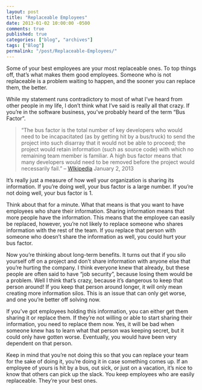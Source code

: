 ```yaml
---
layout: post
title: "Replaceable Employees"
date: 2013-01-02 10:00:00 -0500
comments: true
published: true
categories: ["blog", "archives"]
tags: ["Blog"]
permalink: "/post/Replaceable-Employees/"
---
```

<!-- more -->

<p>Some of your best employees are your most replaceable ones. To top things off, that’s what makes them good employees. Someone who is not replaceable is a problem waiting to happen, and the sooner you can replace them, the better.</p>  <p>While my statement runs contradictory to most of what I’ve heard from other people in my life, I don’t think what I’ve said is really all that crazy. If you’re in the software business, you’ve probably heard of the term “Bus Factor”.</p>  <blockquote>   <p>“The bus factor is the total number of key developers who would need to be incapacitated (as by getting hit by a bus/truck) to send the project into such disarray that it would not be able to proceed; the project would retain information (such as source code) with which no remaining team member is familiar. A high bus factor means that many developers would need to be removed before the project would necessarily fail.” – <a href="http://en.wikipedia.org/wiki/Bus_factor" target="_blank">WIkipedia</a> January 2, 2013</p> </blockquote>  <p>It’s really just a measure of how well your organization is sharing its information. If you’re doing well, your bus factor is a large number. If you’re not doing well, your bus factor is 1. </p>  <p>Think about that for a minute. What that means is that you want to have employees who share their information. Sharing information means that more people have the information. This means that the employee can easily be replaced, however, you’re not likely to replace someone who shares information with the rest of the team. If you replace that person with someone who doesn’t share the information as well, you could hurt your bus factor.</p>  <p>Now you’re thinking about long-term benefits. It turns out that if you silo yourself off on a project and don’t share information with anyone else that you’re hurting the company. I think everyone knew that already, but these people are often said to have “job security”, because losing them would be a problem. Well I think that’s crazy, because it’s dangerous to keep that person around! If you keep that person around longer, it will only mean creating more information silos. This is an issue that can only get worse, and one you’re better off solving now.</p>  <p>If you’ve got employees holding this information, you can either get them sharing it or replace them. If they’re not willing or able to start sharing their information, you need to replace them now. Yes, it will be bad when someone knew has to learn what that person was keeping secret, but it could only have gotten worse. Eventually, you would have been very dependent on that person.</p>  <p>Keep in mind that you’re not doing this so that you can replace your team for the sake of doing it, you’re doing it in case something comes up. If an employee of yours is hit by a bus, out sick, or just on a vacation, it’s nice to know that others can pick up the slack. You keep employees who are easily replaceable. They’re your best ones.</p>
